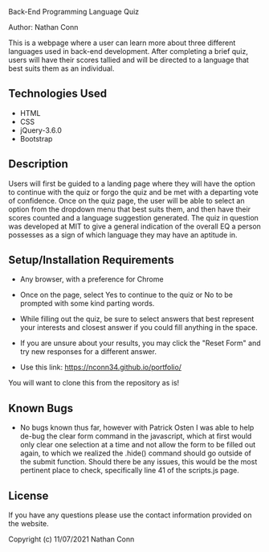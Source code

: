 Back-End Programming Language Quiz

Author: Nathan Conn

This is a webpage where a user can learn more about three different languages used in back-end development. After completing a brief quiz, users will have their scores tallied and will be directed to a language that best suits them as an individual.

## Technologies Used

* HTML
* CSS
* jQuery-3.6.0
* Bootstrap

## Description

Users will first be guided to a landing page where they will have the option to continue with the quiz or forgo the quiz and be met with a departing vote of confidence. Once on the quiz page, the user will be able to select an option from the dropdown menu that best suits them, and then have their scores counted and a language suggestion generated. The quiz in question was developed at MIT to give a general indication of the overall EQ a person possesses as a sign of which language they may have an aptitude in. 

## Setup/Installation Requirements

* Any browser, with a preference for Chrome

* Once on the page, select Yes to continue to the quiz or No to be prompted with some kind parting words.

* While filling out the quiz, be sure to select answers that best represent your interests and closest answer if you could fill anything in the space.

* If you are unsure about your results, you may click the "Reset Form" and try new responses for a different answer.

* Use this link: https://nconn34.github.io/portfolio/


You will want to clone this from the repository as is!

## Known Bugs

* No bugs known thus far, however with Patrick Osten I was able to help de-bug the clear form command in the javascript, which at first would only clear one selection at a time and not allow the form to be filled out again, to which we realized the .hide() command should go outside of the submit function. Should there be any issues, this would be the most pertinent place to check, specifically line 41 of the scripts.js page.

## License

If you have any questions please use the contact information provided on the website.

Copyright (c) 11/07/2021 Nathan Conn